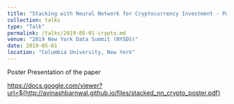 ```yaml
---
title: "Stacking with Neural Network for Cryptocurrency Investment - Poster"
collection: talks
type: "Talk"
permalink: /talks/2019-05-01-crypto.md
venue: "2019 New York Data Summit (NYSDS)"
date: 2019-05-01
location: "Columbia University, New York"
---
```


Poster Presentation of the paper     


https://docs.google.com/viewer?url=${http://avinashbarnwal.github.io/files/stacked_nn_crypto_poster.pdf}
